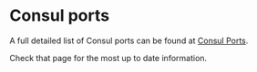 # Consul ports

A full detailed list of Consul ports can be found at [Consul Ports](https://developer.hashicorp.com/consul/docs/install/ports).

Check that page for the most up to date information.
